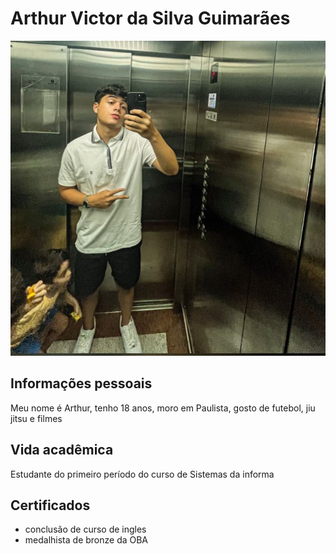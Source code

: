 <!DOCTYPE html>
<html lang="en">
<head>
    <meta charset="UTF-8">
    <meta name="viewport" content="width=device-width, initial-scale=1.0">
    <title>Document</title>
</head>
<body>
    <h1>Arthur Victor da Silva Guimarães</h1>

<img src="./WhatsApp Image 2025-08-28 at 23.55.58.jpeg" alt="WhatsApp">

<h2>Informações pessoais </h2>

<p>  Meu nome é Arthur, tenho 18 anos, moro em Paulista, gosto de futebol, jiu jitsu e filmes </p>

<h2>Vida acadêmica </h2>
<p>Estudante do primeiro período do curso de Sistemas da informa</p>

<h2>Certificados</h2>


<ul>
    <li>conclusão de curso de ingles </li>
    <li>medalhista de bronze da OBA</li>
</ul>

